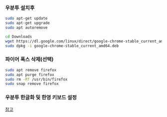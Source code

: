 ### 우분투 설치후

```bash
sudo apt-get update
sudo apt-get upgrade
sudo apt autoremove

cd Downloads
wget https://dl.google.com/linux/direct/google-chrome-stable_current_amd64.deb
sudo dpkg -i google-chrome-stable_current_amd64.deb
```

### 파이어 폭스 삭제(선택)

```bash
sudo apt remove firefox 
sudo apt purge firefox 
sudo rm -Rf /usr/bin/firefox 
sudo snap remove firefox
```

### 우분투 한글화 및 한영 키보드 설정

[참고](https://staraube.tistory.com/105)
